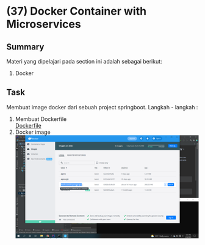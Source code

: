 # (37) Docker Container with Microservices
## Summary
Materi yang dipelajari pada section ini adalah sebagai berikut:
1. Docker

## Task
Membuat image docker dari sebuah project springboot.
Langkah - langkah :
1. Membuat Dockerfile  
[Dockerfile](./praktikum/springproject-docker/Dockerfile)
2. Docker image  
![image.png](./screenshots/project_image.png)